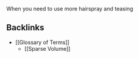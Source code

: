 When you need to use more hairspray and teasing
## Backlinks
* [[Glossary of Terms]]
	* [[Sparse Volume]]

